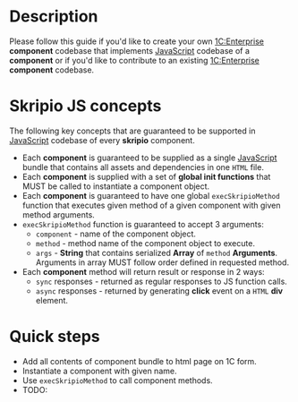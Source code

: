 # Description

Please follow this guide if you'd like to create your own [1C:Enterprise](https://www.1ci.com/developers/) **component** codebase that implements [JavaScript](https://developer.mozilla.org/en-US/docs/Web/JavaScript) codebase of a **component** or if you'd like to contribute to an existing [1C:Enterprise](https://www.1ci.com/developers/) **component** codebase.

# Skripio JS concepts

The following key concepts that are guaranteed to be supported in [JavaScript](https://developer.mozilla.org/en-US/docs/Web/JavaScript) codebase of every **skripio** component.

- Each **component** is guaranteed to be supplied as a single [JavaScript](https://developer.mozilla.org/en-US/docs/Web/JavaScript) bundle that contains all assets and dependencies in one `HTML` file.
- Each **component** is supplied with a set of **global init functions** that MUST be called to instantiate a component object.
- Each **component** is guaranteed to have one global `execSkripioMethod` function that executes given method of a given component with given method arguments.
- `execSkripioMethod` function is guaranteed to accept 3 arguments:
  - `component` - name of the component object.
  - `method` - method name of the component object to execute.
  - `args` - **String** that contains serialized **Array** of `method` **Arguments**. Arguments in array MUST follow order defined in requested method.
- Each **component** method will return result or response in 2 ways:
  - `sync` responses - returned as regular responses to JS function calls.
  - `async` responses - returned by generating **click** event on a `HTML` **div** element.

# Quick steps

- Add all contents of component bundle to html page on 1C form.
- Instantiate a component with given name.
- Use `execSkripioMethod` to call component methods.
- TODO: